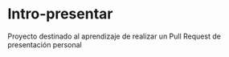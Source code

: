 # Intro-presentar
Proyecto destinado al aprendizaje de realizar un Pull Request de presentación personal
